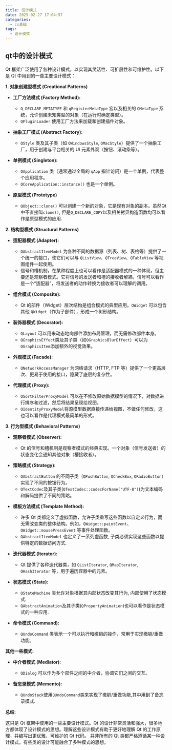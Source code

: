 ```yaml
---
title: 设计模式
date: 2025-02-27 17:04:57
categories:
  - cs基础
tags:
  - 设计模式
---
```


## qt中的设计模式


Qt 框架广泛使用了各种设计模式，以实现其灵活性、可扩展性和可维护性。以下是 Qt 中用到的一些主要设计模式：

**1. 对象创建型模式 (Creational Patterns)**

*   **工厂方法模式 (Factory Method):**
    *   `Q_DECLARE_METATYPE` 和 `qRegisterMetaType` 宏以及相关的 `QMetaType` 系统，允许创建未知类型的对象（在运行时确定类型）。
    *   `QPluginLoader` 使用工厂方法来加载和创建插件对象。

*   **抽象工厂模式 (Abstract Factory):**
    *   `QStyle` 类及其子类（如 `QWindowsStyle`, `QMacStyle`）提供了一个抽象工厂，用于创建与平台相关的 UI 元素外观（按钮、滚动条等）。

*   **单例模式 (Singleton):**
    *   `QApplication` 类（通常通过全局的 `qApp` 指针访问）是一个单例，代表整个应用程序。
    *   `QCoreApplication::instance()` 也是一个单例。
*  **原型模式 (Prototype)**
    *   `QObject::clone()` 可以创建一个新的对象，它是现有对象的副本。虽然Qt中不直接叫`clone()`, 但是`Q_DECLARE_COPY`以及相关拷贝构造函数均可以看作是原型模式的应用.

**2. 结构型模式 (Structural Patterns)**

*   **适配器模式 (Adapter):**
    *   `QAbstractItemModel` 为各种不同的数据源（列表、树、表格等）提供了一个统一的接口，使它们可以与 `QListView`、`QTreeView`、`QTableView` 等视图组件一起使用。
    *   信号和槽机制，在某种程度上也可以看作是适配器模式的一种体现，但主要还是观察者模式。它将信号的发送者和槽的接收者解耦，信号可以看作是一个“适配器”，将发送者的动作转换为接收者可以理解的调用。

*   **组合模式 (Composite):**
    *   Qt 的部件（Widget）层次结构是组合模式的典型应用。`QWidget` 可以包含其他 `QWidget`（作为子部件），形成一个树形结构。

*   **装饰器模式 (Decorator):**
    *   `QLayout` 可以用来动态地向部件添加布局管理，而无需修改部件本身。
    * `QGraphicsEffect`类及其子类（如`QGraphicsBlurEffect`）可以为`QGraphicsItem`添加额外的视觉效果。

*   **外观模式 (Facade):**
    *   `QNetworkAccessManager` 为网络请求（HTTP, FTP 等）提供了一个更高层次、更易于使用的接口，隐藏了底层的复杂性。

*   **代理模式 (Proxy):**
    *   `QSortFilterProxyModel` 可以在不修改原始数据模型的情况下，对数据进行排序和过滤，然后将结果呈现给视图。
    *   `QIdentityProxyModel`将源模型数据直接传递给视图，不做任何修改，这也可以看作是代理模式最简单的形式。

**3. 行为型模式 (Behavioral Patterns)**

*   **观察者模式 (Observer):**
    *   Qt 的信号和槽机制是观察者模式的经典实现。一个对象（信号发送者）的状态变化会通知其他对象（槽接收者）。

*   **策略模式 (Strategy):**
    *   `QAbstractButton` 的不同子类（`QPushButton`, `QCheckBox`, `QRadioButton`）实现了不同的按钮行为。
    *   `QTextCodec`及其子类(`QTextCodec::codecForName("UTF-8")`)为文本编码和解码提供了不同的策略。

*   **模板方法模式 (Template Method):**
    *   许多 Qt 类都定义了虚拟函数，允许子类重写这些函数以自定义行为，而无需改变类的整体结构。例如，`QWidget::paintEvent`、`QWidget::mousePressEvent` 等事件处理函数。
    *   `QAbstractItemModel` 也定义了一系列虚函数, 子类必须实现这些函数以提供特定的数据访问方式.

*   **迭代器模式 (Iterator):**
    *   Qt 提供了各种迭代器类，如 `QListIterator`, `QMapIterator`, `QHashIterator` 等，用于遍历容器中的元素。

*   **状态模式 (State):**
     *  `QStateMachine` 类允许对象根据其内部状态改变其行为, 内部使用了状态模式.
     *   `QAbstractAnimation`及其子类(`QPropertyAnimation`)也可以看作是状态模式的一种应用.

*   **命令模式 (Command):**
    *   `QUndoCommand` 类表示一个可以执行和撤销的操作，常用于实现撤销/重做功能。

**其他一些模式:**

*   **中介者模式 (Mediator):**
    *   `QDialog` 可以作为多个部件之间的中介者，协调它们之间的交互。

*   **备忘录模式 (Memento):**
    *   `QUndoStack`使用`QUndoCommand`类来实现了撤销/重做功能,其中用到了备忘录模式.

**总结:**

这只是 Qt 框架中使用的一些主要设计模式。Qt 的设计非常灵活和强大，很多地方都体现了设计模式的思想。理解这些设计模式有助于更好地理解 Qt 的工作原理，并编写出更优雅、可维护的 Qt 代码。 并非所有的 Qt 类都严格遵循某一种设计模式，有些类的设计可能融合了多种模式的思想。
